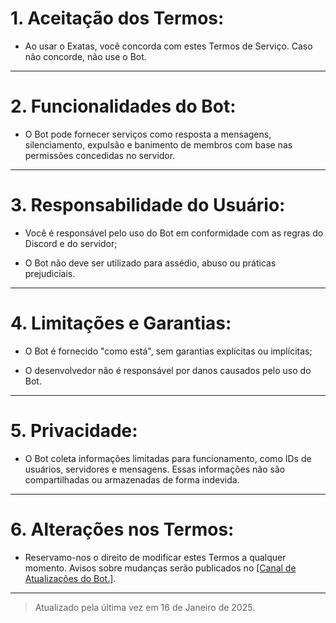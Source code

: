 # 1. Aceitação dos Termos:

- Ao usar o Exatas, você concorda com estes Termos de Serviço. Caso não concorde, não use o Bot.

---

# 2. Funcionalidades do Bot:

- O Bot pode fornecer serviços como resposta a mensagens, silenciamento, expulsão e banimento de membros com base nas permissões concedidas no servidor.

---

# 3. Responsabilidade do Usuário:

- Você é responsável pelo uso do Bot em conformidade com as regras do Discord e do servidor;
	
- O Bot não deve ser utilizado para assédio, abuso ou práticas prejudiciais.

---

# 4. Limitações e Garantias:

- O Bot é fornecido "como está", sem garantias explícitas ou implícitas;
	
- O desenvolvedor não é responsável por danos causados pelo uso do Bot.

---

# 5. Privacidade:
   
- O Bot coleta informações limitadas para funcionamento, como IDs de usuários, servidores e mensagens. Essas informações não são compartilhadas ou armazenadas de forma indevida.

---

# 6. Alterações nos Termos:

- Reservamo-nos o direito de modificar estes Termos a qualquer momento. Avisos sobre mudanças serão publicados no [[Canal de Atualizações do Bot.]](https://github.com/HunteRiseD/Exatas-Bot/blob/main/Updates.md).

---


> Atualizado pela última vez em 16 de Janeiro de 2025.

